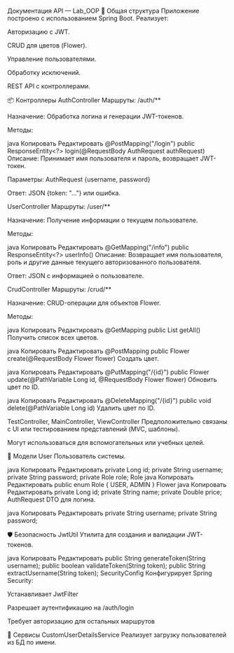 Документация API — Lab_OOP
📍 Общая структура
Приложение построено с использованием Spring Boot. Реализует:

Авторизацию с JWT.

CRUD для цветов (Flower).

Управление пользователями.

Обработку исключений.

REST API с контроллерами.

📦 Контроллеры
AuthController
Маршруты: /auth/**

Назначение: Обработка логина и генерации JWT-токенов.

Методы:

java
Копировать
Редактировать
@PostMapping("/login")
public ResponseEntity<?> login(@RequestBody AuthRequest authRequest)
Описание: Принимает имя пользователя и пароль, возвращает JWT-токен.

Параметры: AuthRequest {username, password}

Ответ: JSON {token: "..."} или ошибка.

UserController
Маршруты: /user/**

Назначение: Получение информации о текущем пользователе.

Методы:

java
Копировать
Редактировать
@GetMapping("/info")
public ResponseEntity<?> userInfo()
Описание: Возвращает имя пользователя, роль и другие данные текущего авторизованного пользователя.

Ответ: JSON с информацией о пользователе.

CrudController
Маршруты: /crud/**

Назначение: CRUD-операции для объектов Flower.

Методы:

java
Копировать
Редактировать
@GetMapping
public List<Flower> getAll()
Получить список всех цветов.

java
Копировать
Редактировать
@PostMapping
public Flower create(@RequestBody Flower flower)
Создать цвет.

java
Копировать
Редактировать
@PutMapping("/{id}")
public Flower update(@PathVariable Long id, @RequestBody Flower flower)
Обновить цвет по ID.

java
Копировать
Редактировать
@DeleteMapping("/{id}")
public void delete(@PathVariable Long id)
Удалить цвет по ID.

TestController, MainController, ViewController
Предположительно связаны с UI или тестированием представлений (MVC, шаблоны).

Могут использоваться для вспомогательных или учебных целей.

🧩 Модели
User
Пользователь системы.

java
Копировать
Редактировать
private Long id;
private String username;
private String password;
private Role role;
Role
java
Копировать
Редактировать
public enum Role {
    USER,
    ADMIN
}
Flower
java
Копировать
Редактировать
private Long id;
private String name;
private Double price;
AuthRequest
DTO для логина.

java
Копировать
Редактировать
private String username;
private String password;

🛡 Безопасность
JwtUtil
Утилита для создания и валидации JWT-токенов.

java
Копировать
Редактировать
public String generateToken(String username);
public boolean validateToken(String token);
public String extractUsername(String token);
SecurityConfig
Конфигурирует Spring Security:

Устанавливает JwtFilter

Разрешает аутентификацию на /auth/login

Требует авторизацию для остальных маршрутов

🔧 Сервисы
CustomUserDetailsService
Реализует загрузку пользователей из БД по имени.
